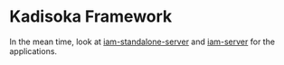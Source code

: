 # Kadisoka Framework

In the mean time, look at [iam-standalone-server](apps/iam-standalone-server)
and [iam-server](iam/iam-server) for the applications.
